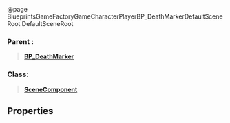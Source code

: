 @page BlueprintsGameFactoryGameCharacterPlayerBP_DeathMarkerDefaultSceneRoot DefaultSceneRoot
### Parent :
<b><a href="_blueprints_game_factory_game_character_player_b_p__death_marker.html"><blockquote>BP_DeathMarker</blockquote></a></b>
### Class:
<b><a href="_class_script_scene_component.html"><blockquote>SceneComponent</blockquote></a></b>
## Properties
